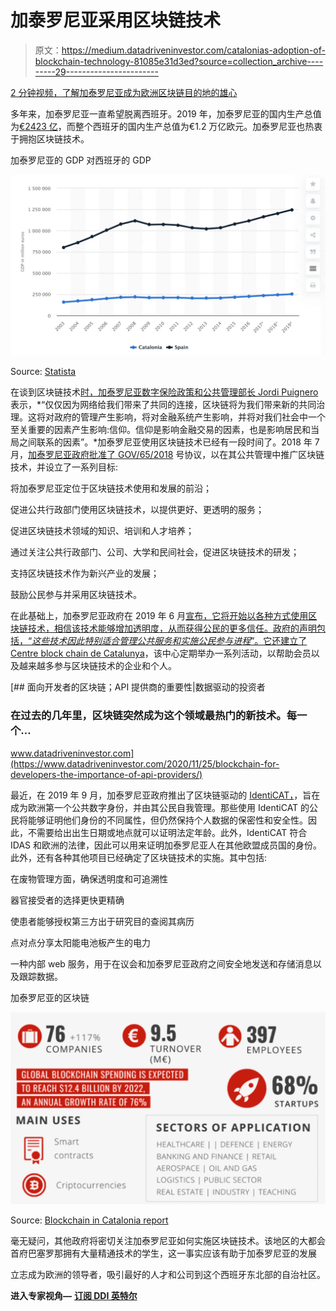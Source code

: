 # 加泰罗尼亚采用区块链技术

> 原文：<https://medium.datadriveninvestor.com/catalonias-adoption-of-blockchain-technology-81085e31d3ed?source=collection_archive---------29----------------------->

[2 分钟视频，了解加泰罗尼亚成为欧洲区块链目的地的雄心](https://youtu.be/CHgHQTI5VoY)

多年来，加泰罗尼亚一直希望脱离西班牙。2019 年，加泰罗尼亚的国内生产总值为[€2423 亿](https://www.statista.com/statistics/327063/gross-domestic-product-in-catalonia-and-spain/)，而整个西班牙的国内生产总值为€1.2 万亿欧元。加泰罗尼亚也热衷于拥抱区块链技术。

加泰罗尼亚的 GDP 对西班牙的 GDP

![](img/34e94363e4206f3d8e75e2b26db1e9d7.png)

Source: [Statista](https://www.statista.com/statistics/327063/gross-domestic-product-in-catalonia-and-spain/)

在谈到区块链技术[时，加泰罗尼亚数字保险政策和公共管理部长 Jordi Puignero](https://smartassets.one/catalonia-state-leverages-blockchain-for-digital-independence/) 表示，*“仅仅因为网络给我们带来了共同的连接，区块链将为我们带来新的共同治理。这将对政府的管理产生影响，将对金融系统产生影响，并将对我们社会中一个至关重要的因素产生影响:信仰。信仰是影响金融交易的因素，也是影响居民和当局之间联系的因素”。*加泰罗尼亚使用区块链技术已经有一段时间了。2018 年 7 月，[加泰罗尼亚政府批准了 GOV/65/2018](https://politiquesdigitals.gencat.cat/web/.content/Telecomunicacions/Blockchain/destacats-informes-descarregues/Estrategia-Blockchain-a-Catalunya-VF_1_EN.pdf) 号协议，以在其公共管理中推广区块链技术，并设立了一系列目标:

将加泰罗尼亚定位于区块链技术使用和发展的前沿；

促进公共行政部门使用区块链技术，以提供更好、更透明的服务；

促进区块链技术领域的知识、培训和人才培养；

通过关注公共行政部门、公司、大学和民间社会，促进区块链技术的研发；

支持区块链技术作为新兴产业的发展；

鼓励公民参与并采用区块链技术。

在此基础上，加泰罗尼亚政府在 2019 年 6 月[宣布，它将开始以各种方式使用区块链技术，相信该技术能够增加透明度，从而获得公民的更多信任。政府的声明包括，“*这些技术因此特别适合管理公共服务和实施公民参与进程*”。它还建立了](https://catalangovernment.eu/catalangovernment/news/364964/catalan-government-approves-first-blockchain-strategy-and-prepares-to-start-deployment-in-public-administration)[Centre block chain de Catalunya](https://translate.google.com/translate?hl=en&sl=ca&u=https://blockchaincatalunya.org/&prev=search&pto=aue)，该中心定期举办一系列活动，以帮助会员以及越来越多参与区块链技术的企业和个人。

[](https://www.datadriveninvestor.com/2020/11/25/blockchain-for-developers-the-importance-of-api-providers/) [## 面向开发者的区块链；API 提供商的重要性|数据驱动的投资者

### 在过去的几年里，区块链突然成为这个领域最热门的新技术。每一个…

www.datadriveninvestor.com](https://www.datadriveninvestor.com/2020/11/25/blockchain-for-developers-the-importance-of-api-providers/) 

最近，在 2019 年 9 月，加泰罗尼亚政府推出了区块链驱动的 [IdentiCAT，](https://politiquesdigitals.gencat.cat/en/detalls/Noticia/El-Govern-presenta-el-projecte-IdentiCAT-un-nou-model-didentitat-digital-autosobirana-que-converteix-el-ciutada-en-propietari-gestor-i-custodi-exclusiu-de-la-seva-identitat-i-dades)，旨在成为欧洲第一个公共数字身份，并由其公民自我管理。那些使用 IdentiCAT 的公民将能够证明他们身份的不同属性，但仍然保持个人数据的保密性和安全性。因此，不需要给出出生日期或地点就可以证明法定年龄。此外，IdentiCAT 符合 IDAS 和欧洲的法律，因此可以用来证明加泰罗尼亚人在其他欧盟成员国的身份。此外，还有各种其他项目已经确定了区块链技术的实施。其中包括:

在废物管理方面，确保透明度和可追溯性

器官接受者的选择更快更精确

使患者能够授权第三方出于研究目的查阅其病历

点对点分享太阳能电池板产生的电力

一种内部 web 服务，用于在议会和加泰罗尼亚政府之间安全地发送和存储消息以及跟踪数据。

加泰罗尼亚的区块链

![](img/a3e0c1e6c07086cb26c3781724af95f3.png)

Source: [Blockchain in Catalonia report](http://catalonia.com/.content/documents/2020/blockchain-in-catalonia.pdf)

毫无疑问，其他政府将密切关注加泰罗尼亚如何实施区块链技术。该地区的大都会首府巴塞罗那拥有大量精通技术的学生，这一事实应该有助于加泰罗尼亚的发展

立志成为欧洲的领导者，吸引最好的人才和公司到这个西班牙东北部的自治社区。

**进入专家视角—** [**订阅 DDI 英特尔**](https://datadriveninvestor.com/ddi-intel)